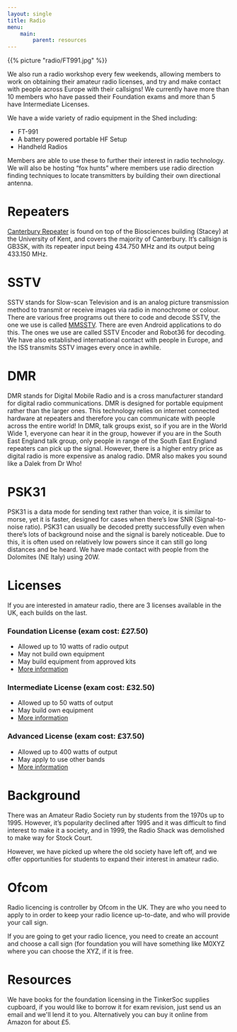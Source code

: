 ```yaml
---
layout: single
title: Radio
menu:
    main:
        parent: resources
---
```


{{% picture "radio/FT991.jpg" %}}


We also run a radio workshop every few weekends, allowing members to work on obtaining their amateur radio licenses, and try and make contact with people across Europe with their callsigns! We currently have more than 10 members who have passed their Foundation exams and more than 5 have Intermediate Licenses. 

We have a wide variety of radio equipment in the Shed including:


- FT-991
- A battery powered portable HF Setup
- Handheld Radios

Members are able to use these to further their interest in radio technology. We will also be hosting “fox hunts” where members use radio direction finding techniques to locate transmitters by building their own directional antenna. 

# Repeaters
<a href ="http://www.krg.org.uk/Repeaters.asp?callsign=GB3SK">Canterbury Repeater</a> is found on top of the Biosciences building (Stacey) at the  University of Kent, and covers the majority of Canterbury. It’s callsign is GB3SK, with its repeater input being 434.750 MHz and its output being 433.150 MHz. 

# SSTV
SSTV stands for Slow-scan Television and is an analog picture transmission method to transmit or receive images via radio in monochrome or colour. There are various free programs out there to code and decode SSTV, the one we use is called <a href="http://hamsoft.ca/pages/mmsstv.php">MMSSTV</a>. There are even Android applications to do this. The ones we use are called SSTV Encoder and Robot36 for decoding. We have also established international contact with people in Europe, and the ISS transmits SSTV images every once in awhile. 

# DMR
DMR stands for Digital Mobile Radio and is a cross manufacturer standard for digital radio communications. DMR is designed for portable equipment rather than the larger ones. This technology relies on internet connected hardware at repeaters and therefore you can communicate with people across the entire world! In DMR, talk groups exist, so if you are in the World Wide 1, everyone can hear it in the group, however if you are in the South East England talk group, only people in range of the South East England repeaters can pick up the signal. However, there is a higher entry price as digital radio is more expensive as analog radio. DMR also makes you sound like a Dalek from Dr Who! 

# PSK31
PSK31 is a data mode for sending text rather than voice, it is similar to morse, yet it is faster, designed for cases when there’s low SNR (Signal-to-noise ratio). PSK31 can usually be decoded pretty successfully even when there’s lots of background noise and the signal is barely noticeable. Due to this, it is often used on relatively low powers since it can still go long distances and be heard. We have made contact with people from the Dolomites (NE Italy) using 20W. 

# Licenses
If you are interested in amateur radio, there are 3 licenses available in the UK, each builds on the last.

### Foundation License (exam cost: £27.50)
 - Allowed up to 10 watts of radio output
 - May not build own equipment
 - May build equipment from approved kits
 - <a href="http://rsgb.org/main/clubs-training/for-students/foundation/"> More information </a>

### Intermediate License (exam cost: £32.50)
 - Allowed up to 50 watts of output
 - May build own equipment
 - <a href="http://rsgb.org/main/clubs-training/for-students/intermediate/"> More information </a>

### Advanced License (exam cost: £37.50)
 - Allowed up to 400 watts of output
 - May apply to use other bands
 - <a href="http://rsgb.org/main/clubs-training/for-students/advanced/">More information </a>

# Background
There was an Amateur Radio Society run by students from the 1970s up to 1995. However, it’s popularity declined after 1995 and it was difficult to find interest to make it a society, and in 1999, the Radio Shack was demolished to make way for Stock Court. 

However, we have picked up where the old society have left off, and we offer opportunities for students to expand their interest in amateur radio. 


# Ofcom
Radio licencing is controller by Ofcom in the UK. They are who you need to apply to in order to keep your radio licence up-to-date, and who will provide your call sign.

If you are going to get your radio licence, you need to create an account and choose a call sign (for foundation you will have something like M0XYZ where you can choose the XYZ, if it is free.

# Resources
We have books for the foundation licensing in the TinkerSoc supplies cupboard, if you would like to borrow it for exam revision, just send us an email and we'll lend it to you. Alternatively you can buy it online from Amazon for about £5.
